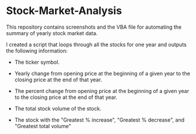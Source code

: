 # Stock-Market-Analysis
This repository contains screenshots and the VBA file for automating the summary of yearly stock market data.  
  
I created a script that loops through all the stocks for one year and outputs the following information:

  * The ticker symbol.

  * Yearly change from opening price at the beginning of a given year to the closing price at the end of that year.

  * The percent change from opening price at the beginning of a given year to the closing price at the end of that year.

  * The total stock volume of the stock.  
    
  * The stock with the "Greatest % increase", "Greatest % decrease", and "Greatest total volume"
